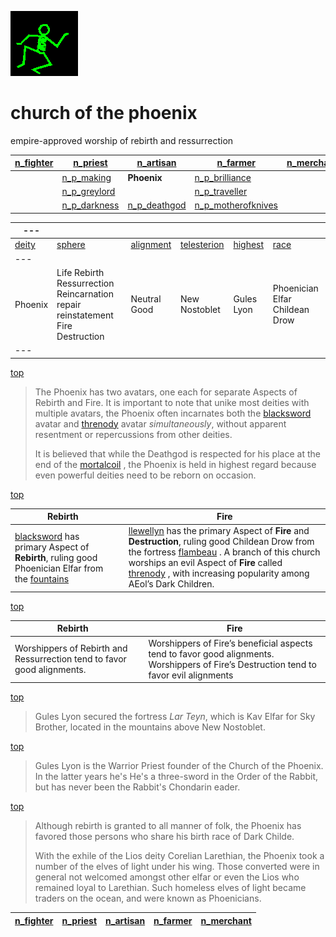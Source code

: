 ![dancer](assets/dancer.gif)

# church of the phoenix

 empire-approved worship of rebirth and ressurrection

|  [n_fighter](n_fighter.md)  |  [n_priest](n_priest.md)          |  [n_artisan](n_artisan.md)        |  [n_farmer](n_farmer.md)                      |  [n_merchant](n_merchant.md)  | 
| --------------------------- | --------------------------------- | --------------------------------- | --------------------------------------------- | ----------------------------- | 
|                             |  [n_p_making](n_p_making.md)      | **Phoenix**                       |  [n_p_brilliance](n_p_brilliance.md)          |                               | 
|                             |  [n_p_greylord](n_p_greylord.md)  |                                   |  [n_p_traveller](n_p_traveller.md)            |                               | 
|                             |  [n_p_darkness](n_p_darkness.md)  |  [n_p_deathgod](n_p_deathgod.md)  |  [n_p_motherofknives](n_p_motherofknives.md)  |                               | 

|  ---             |                                                                                  |                          |                              |                      |                                  | 
| ---------------- | -------------------------------------------------------------------------------- | ------------------------ | ---------------------------- | -------------------- | -------------------------------- | 
|  [deity](deity)  |  [sphere](sphere)                                                                |  [alignment](alignment)  |  [telesterion](telesterion)  |  [highest](highest)  |  [race](race)                    | 
|  ---             |                                                                                  |                          |                              |                      |                                  | 
|  Phoenix         |  Life Rebirth Ressurrection Reincarnation repair reinstatement Fire Destruction  |  Neutral Good            |  New Nostoblet               |  Gules Lyon          |  Phoenician Elfar Childean Drow  | 
|  ---             |                                                                                  |                          |                              |                      |                                  | 

 [top](#top) 
>
>   The Phoenix has two avatars, one each for separate Aspects of Rebirth and Fire. It is important to note that unike most deities with multiple avatars, the Phoenix often incarnates both the  [blacksword](blacksword.md)  avatar and  [threnody](threnody.md)  avatar *simultaneously*, without apparent resentment or repercussions from other deities. 
>
>   It is believed that while the Deathgod is respected for his place at the end of the  [mortalcoil](mortalcoil.md) , the Phoenix is held in highest regard because even powerful deities need to be reborn on occasion. 

 [top](#top) 

| **Rebirth**                                                                                                                      |   | **Fire**                                                                                                                                                                                                                                                                                                      | 
| -------------------------------------------------------------------------------------------------------------------------------- | - | ------------------------------------------------------------------------------------------------------------------------------------------------------------------------------------------------------------------------------------------------------------------------------------------------------------- | 
|  [blacksword](blacksword.md) has primary Aspect of **Rebirth**, ruling good Phoenician Elfar from the [fountains](fountains.md)  |   |  [llewellyn](llewellyn.md) has the primary Aspect of **Fire** and **Destruction**, ruling good Childean Drow from the fortress [flambeau](flambeau.md) . A branch of this church worships an evil Aspect of **Fire** called [threnody](threnody.md) , with increasing popularity among AEol’s Dark Children.  | 

 [top](#top) 

| **Rebirth**                                                               |   | **Fire**                                                                                                                                  | 
| ------------------------------------------------------------------------- | - | ----------------------------------------------------------------------------------------------------------------------------------------- | 
|  Worshippers of Rebirth and Ressurrection tend to favor good alignments.  |   |  Worshippers of Fire’s beneficial aspects tend to favor good alignments. Worshippers of Fire’s Destruction tend to favor evil alignments  | 

 [top](#top) 
>
>   Gules Lyon secured the fortress *Lar Teyn*, which is Kav Elfar for Sky Brother, located in the mountains above New Nostoblet. 

 [top](#top) 
>
>   Gules Lyon is the Warrior Priest founder of the Church of the Phoenix. In the latter years he's He's a three-sword in the Order of the Rabbit, but has never been the Rabbit's Chondarin eader. 

 [top](#top) 
>
>   Although rebirth is granted to all manner of folk, the Phoenix has favored those persons who share his birth race of Dark Childe. 
>
>   With the exhile of the Lios deity Corelian Larethian, the Phoenix took a number of the elves of light under his wing. Those converted were in general not welcomed amongst other elfar or even the Lios who remained loyal to Larethian. Such homeless elves of light became traders on the ocean, and were known as Phoenicians. 

|  [n_fighter](n_fighter.md)  |  [n_priest](n_priest.md)  |  [n_artisan](n_artisan.md)  |  [n_farmer](n_farmer.md)  |  [n_merchant](n_merchant.md)  | 
| --------------------------- | ------------------------- | --------------------------- | ------------------------- | ----------------------------- | 

 
